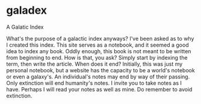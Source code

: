 # galadex
A Galatic Index

What's the purpose of a galactic index anyways?  I've been asked as to why I created this index.  This site serves as a notebook, and it seemed a good idea to index any book.  Oddly enough, this book is not meant to be written from beginning to end.  How is that, you ask?  Simply start by indexing the term, then write the article.
    When does it end?  Initially, this was just my personal notebook, but a website has the capacity to be a world's notebook or even a galaxy's.  An individual's notes may end by way of their passing.  Only extinction will end humanity's notes.  I invite you to take notes as I have.  Perhaps I will read your notes as well as mine.  Do remember to avoid extinction.
